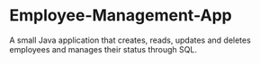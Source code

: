 # Employee-Management-App
A small Java application that creates, reads, updates and deletes employees and manages their status through SQL. 

